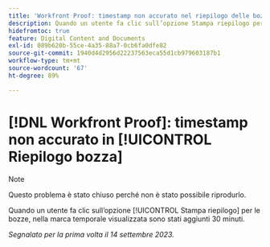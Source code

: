 ```yaml
---
title: 'Workfront Proof: timestamp non accurato nel riepilogo delle bozze'
description: Quando un utente fa clic sull’opzione Stampa riepilogo per le bozze, nella marca temporale visualizzata sono stati aggiunti 30 minuti.
hidefromtoc: true
feature: Digital Content and Documents
exl-id: 089b620b-55ce-4a35-88a7-0cb6fa0dfe82
source-git-commit: 1940d4d2956d22237563eca55d1cb979603187b1
workflow-type: tm+mt
source-wordcount: '67'
ht-degree: 89%

---
```


# [!DNL Workfront Proof]: timestamp non accurato in [!UICONTROL Riepilogo bozza]

>[!NOTE]
>
>Questo problema è stato chiuso perché non è stato possibile riprodurlo.

Quando un utente fa clic sull’opzione [!UICONTROL Stampa riepilogo] per le bozze, nella marca temporale visualizzata sono stati aggiunti 30 minuti.

_Segnalato per la prima volta il 14 settembre 2023._



<!--CHECK ME - NO VIEWS APR-JUN 2025-->
